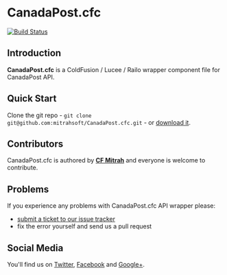 # **CanadaPost.cfc**

[![Build Status](https://travis-ci.org/MitrahSoft/CanadaPost.cfc.png?branch=master)](https://travis-ci.org/MitrahSoft/CanadaPost.cfc)

## **Introduction**

**CanadaPost.cfc** is a ColdFusion / Lucee / Railo wrapper component file for CanadaPost API. 

## **Quick Start**

Clone the git repo - `git clone git@github.com:mitrahsoft/CanadaPost.cfc.git` - or [download it](https://github.com/mitrahsoft/CanadaPost.cfc/zipball/master).

## **Contributors**

CanadaPost.cfc is authored by **[CF Mitrah](http://www.MitrahSoft.com/)** and everyone is welcome to contribute. 

## **Problems**

If you experience any problems with CanadaPost.cfc API wrapper please:

* [submit a ticket to our issue tracker](https://github.com/mitrahsoft/CanadaPost.cfc/issues)
* fix the error yourself and send us a pull request

## **Social Media**

You'll find us on [Twitter](https://twitter.com/MitrahSoft), [Facebook](http://www.facebook.com/MitrahSoft) and [Google+](https://plus.google.com/+MitrahsoftKovilpatti).